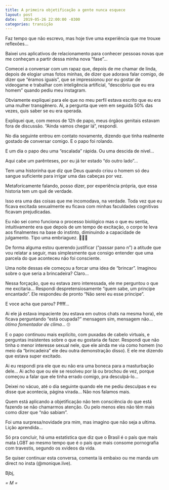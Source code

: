 ```yaml
---
title: A primeira objetificação a gente nunca esquece
layout: post
date:   2019-05-26 22:00:00 -0300
categories: transição
---
```

Faz tempo que não escrevo, mas hoje tive uma experiência que me trouxe reflexões...

Baixei uns aplicativos de relacionamento para conhecer pessoas novas que me conheçam a partir dessa minha nova “fase”...

Comecei a conversar com um rapaz que, depois de me chamar de linda, depois de elogiar umas fotos minhas, de dizer que adorava falar comigo, de dizer que “éramos iguais”, que se impressionou por eu gostar de videogame e trabalhar com inteligência artificial, “descobriu que eu era homem” quando pediu meu instagram.

Obviamente expliquei para ele que no meu perfil estava escrito que eu era uma mulher transgênero. Ai, a pergunta que vem em seguida 50% das vezes, quis saber se eu era operada.

Expliquei que, com menos de 12h de papo, meus órgãos genitais estavam fora de discussão. “Ainda vamos chegar lá”, respondi.

No dia seguinte entrou em contato novamente, dizendo que tinha realmente gostado de conversar comigo. E o papo foi rolando.

E um dia o papo deu uma “escalada” rápida. Ou uma descida de nível...

Aqui cabe um parênteses, por eu já ter estado “do outro lado”...

Tem uma historinha que diz que Deus quando criou o homem só deu sangue suficiente para irrigar uma das cabeças por vez.

Metaforicamente falando, posso dizer, por experiência própria, que essa historia tem um quê de verdade.

Isso era uma das coisas que me incomodava, na verdade. Toda vez que eu ficava excitada sexualmente eu ficava com minhas faculdades cognitivas ficavam prejudicadas.

Eu não sei como funciona o processo biológico mas o que eu sentia, intuitivamente era que depois de um tempo de excitação, o corpo te leva aos finalmentes na base do instinto, diminuindo a capacidade de julgamento. Tipo uma embriaguez. ‍🤷🏻‍♀️️

De forma alguma estou querendo justificar (“passar pano n”) a atitude que vou relatar a seguir, mas simplesmente que consigo entender que uma parcela do que aconteceu não foi consciente.

Uma noite dessas ele começou a forcar uma idea de “brincar”. Imaginou sobre o que seria a brincadeira? Claro...

Nessa forçação, que eu estava zero interessada, ele me perguntou o que me excitaria... Respondi despretensiosamente “quem sabe, um principe encantado”. Ele respondeu de pronto “Não serei eu esse principe”.

E voce acha que parou? Pffff...

Ai ele já estava impaciente (eu estava em outros chats na mesma hora), ele ficava perguntando “está ocupada?” mensagem sim, mensagem não... _ótimo fomentador de clima..._ 🙄

E o papo continuou mais explícito, com puxadas de cabelo virtuais, e perguntas insistentes sobre o que eu gostaria de fazer. Respondi que não tinha o menor interesse sexual nele, que ele ainda me via como homem (no meio da “brincadeira” ele deu outra demonstração disso). E ele me dizendo que estava super excitado.

Ai eu respondi pra ele que eu não era uma boneca para a masturbação dele... Ai acho que ou ele se resolveu por lá ou brochou de vez, porque começou a falar que ele tinha errado comigo, pra desculpá-lo...

Deixei no vácuo, até o dia seguinte quando ele me pediu desculpas e eu disse que acontecia, página virada... Não nos falamos mais.

Quem está aplicando a objetificação não tem consciência do que está fazendo se não chamarmos atenção. Ou pelo menos eles não têm mais como dizer que “não sabiam”.

Foi uma surpresa/novidade pra mim, mas imagino que não seja a ultima. Lição aprendida...

Só pra concluir, há uma estatística que diz que o Brasil é o país que mais mata LGBT ao mesmo tempo que é o país que mais consome pornografia com travestis, segundo os xvideos da vida.

Se quiser continuar esta conversa, comenta lá embaixo ou me manda um direct no insta (@monique.live).

Bjbj,

   _= M =_
